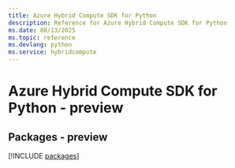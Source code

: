 ```yaml
---
title: Azure Hybrid Compute SDK for Python
description: Reference for Azure Hybrid Compute SDK for Python
ms.date: 08/13/2025
ms.topic: reference
ms.devlang: python
ms.service: hybridcompute
---
```

# Azure Hybrid Compute SDK for Python - preview
## Packages - preview
[!INCLUDE [packages](hybrid-compute-index.md)]